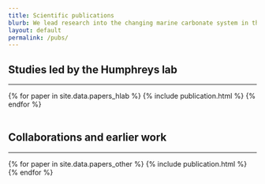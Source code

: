```yaml
---
title: Scientific publications
blurb: We lead research into the changing marine carbonate system in the present-day ocean.  We also contribute to a range of related studies, including ocean acidification impacts, palaeoceanographic proxies, and novel sensor development.
layout: default
permalink: /pubs/
---
```


<h2>Studies led by the Humphreys lab</h2>
<hr />
<div class='container'>
  {% for paper in site.data.papers_hlab %}
    {% include publication.html %}
  {% endfor %}
</div>

<br />

<h2>Collaborations and earlier work</h2>
<hr />
<div class='container'>
  {% for paper in site.data.papers_other %}
    {% include publication.html %}
  {% endfor %}
</div>
